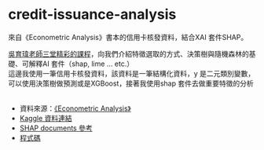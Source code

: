# credit-issuance-analysis
來自《Econometric Analysis》書本的信用卡核發資料，結合XAI 套件SHAP。

[吳育瑋老師三堂精彩的課程](https://www.youtube.com/watch?v=Sc_7crF44bI)，向我們介紹特徵選取的方式、決策樹與隨機森林的基礎、可解釋AI 套件（shap, lime ... etc.）<br>
這邊我使用一筆信用卡核發資料，該資料是一筆結構化資料，y 是二元類別變數，可以使用決策樹做預測或是XGBoost，接著我使用shap 套件去做重要特徵的分析<br>
<br>

- 資料來源：[《Econometric Analysis》](https://spu.fem.uniag.sk/cvicenia/ksov/obtulovic/Manaž.%20štatistika%20a%20ekonometria/EconometricsGREENE.pdf)
- [Kaggle 資料連結](https://www.kaggle.com/datasets/dansbecker/aer-credit-card-data)
- [SHAP documents 參考](https://github.com/slundberg/shap)
- [程式碼](https://github.com/hsiehbocheng/credit-issuance-analysis/blob/main/demo.ipynb)
<br>
